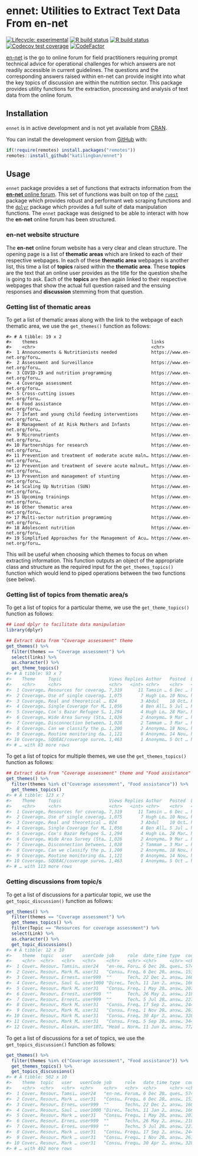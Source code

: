
<!-- README.md is generated from README.Rmd. Please edit that file -->

# ennet: Utilities to Extract Text Data From en-net

<!-- badges: start -->

[![Lifecycle:
experimental](https://img.shields.io/badge/lifecycle-experimental-orange.svg)](https://www.tidyverse.org/lifecycle/#experimental)
[![R build
status](https://github.com/katilingban/ennet/workflows/R-CMD-check/badge.svg)](https://github.com/katilingban/ennet/actions)
[![R build
status](https://github.com/katilingban/ennet/workflows/test-coverage/badge.svg)](https://github.com/katilingban/ennet/actions)
[![Codecov test
coverage](https://codecov.io/gh/katilingban/ennet/branch/master/graph/badge.svg)](https://codecov.io/gh/katilingban/ennet?branch=master)
[![CodeFactor](https://www.codefactor.io/repository/github/katilingban/ennet/badge)](https://www.codefactor.io/repository/github/katilingban/ennet)
<!-- badges: end -->

[en-net](https://www.en-net.org) is the go to online forum for field
practitioners requiring prompt technical advice for operational
challenges for which answers are not readily accessible in current
guidelines. The questions and the corresponding answers raised within
en-net can provide insight into what the key topics of discussion are
within the nutrition sector. This package provides utility functions for
the extraction, processing and analysis of text data from the online
forum.

## Installation

`ennet` is in active development and is not yet available from
[CRAN](https://CRAN.R-project.org).

<!---
You can install the released version of rennet from [CRAN](https://CRAN.R-project.org) with:

```r
install.packages("rennet")
```
--->

You can install the development version from
[GitHub](https://github.com/) with:

``` r
if(!require(remotes) install.packages("remotes"))
remotes::install_github("katilingban/ennet")
```

## Usage

`ennet` package provides a set of functions that extracts information
from the [**en-net** online forum](https://www.en-net.org). This set of
functions was built on top of the [`rvest`](https://rvest.tidyverse.org)
package which provides robust and performant web scraping functions and
the [`dplyr`](https://dplyr.tidyverse.org) package which provides a full
suite of data manipulation functions. The `ennet` package was designed
to be able to interact with how the **en-net** online forum has been
structured.

### en-net website structure

The **en-net** online forum website has a very clear and clean
structure. The opening page is a list of **thematic areas** which are
linked to each of their respective webpages. In each of these **thematic
area** webpages is another list, this time a list of **topics** raised
within the **thematic area**. These **topics** are the text that an
online user provides as the title for the question she/he is going to
ask. Each of the **topics** are then again linked to their respective
webpages that show the actual full question raised and the ensuing
responses and **discussion** stemming from that question.

### Getting list of thematic areas

To get a list of thematic areas along with the link to the webpage of
each thematic area, we use the `get_themes()` function as follows:

    #> # A tibble: 19 x 2
    #>    themes                                           links                       
    #>    <chr>                                            <chr>                       
    #>  1 Announcements & Nutritionists needed             https://www.en-net.org/foru…
    #>  2 Assessment and Surveillance                      https://www.en-net.org/foru…
    #>  3 COVID-19 and nutrition programming               https://www.en-net.org/foru…
    #>  4 Coverage assessment                              https://www.en-net.org/foru…
    #>  5 Cross-cutting issues                             https://www.en-net.org/foru…
    #>  6 Food assistance                                  https://www.en-net.org/foru…
    #>  7 Infant and young child feeding interventions     https://www.en-net.org/foru…
    #>  8 Management of At Risk Mothers and Infants        https://www.en-net.org/foru…
    #>  9 Micronutrients                                   https://www.en-net.org/foru…
    #> 10 Partnerships for research                        https://www.en-net.org/foru…
    #> 11 Prevention and treatment of moderate acute maln… https://www.en-net.org/foru…
    #> 12 Prevention and treatment of severe acute malnut… https://www.en-net.org/foru…
    #> 13 Prevention and management of stunting            https://www.en-net.org/foru…
    #> 14 Scaling Up Nutrition (SUN)                       https://www.en-net.org/foru…
    #> 15 Upcoming trainings                               https://www.en-net.org/foru…
    #> 16 Other thematic area                              https://www.en-net.org/foru…
    #> 17 Multi-sector nutrition programming               https://www.en-net.org/foru…
    #> 18 Adolescent nutrition                             https://www.en-net.org/foru…
    #> 19 Simplified Approaches for the Management of Acu… https://www.en-net.org/foru…

This will be useful when choosing which themes to focus on when
extracting information. This function outputs an object of the
appropriate class and structure as the required input for the
`get_themes_topics()` function which would lend to piped operations
between the two functions (see below).

### Getting list of topics from thematic area/s

To get a list of topics for a particular theme, we use the
`get_theme_topics()` function as follows:

``` r
## Load dplyr to facilitate data manipulation
library(dplyr)

## Extract data from "Coverage assessment" theme
get_themes() %>%
  filter(themes == "Coverage assessment") %>%
  select(links) %>%
  as.character() %>%
  get_theme_topics()
#> # A tibble: 93 x 7
#>    Theme     Topic                  Views Replies Author   Posted  Link         
#>    <chr>     <chr>                  <chr>   <int> <chr>    <chr>   <chr>        
#>  1 Coverage… Resources for coverag… 7,319      11 Tamsin … 6 Dec … https://www.…
#>  2 Coverage… Use of single coverag… 1,075       7 Hugh Lo… 10 Nov… https://www.…
#>  3 Coverage… Real and theoretical … 824         3 Abdul    10 Oct… https://www.…
#>  4 Coverage… Single Coverage for M… 1,056       4 Ben All… 5 Jul … https://www.…
#>  5 Coverage… Cox's Bazar Refugee S… 1,294       4 Hugh Lo… 28 Mar… https://www.…
#>  6 Coverage… Wide Area Survey (Sta… 1,026       2 Anonymo… 9 Mar … https://www.…
#>  7 Coverage… Disconnection between… 1,028       2 Tammam … 3 Mar … https://www.…
#>  8 Coverage… Can we classify the p… 1,200       2 Anonymo… 18 Nov… https://www.…
#>  9 Coverage… Routine monitoring da… 1,121       0 Anonymo… 14 Nov… https://www.…
#> 10 Coverage… SQUEAC/coverage surve… 1,463       1 Anonymo… 5 Oct … https://www.…
#> # … with 83 more rows
```

To get a list of topics for multiple themes, we use the
`get_themes_topics()` function as follows:

``` r
## Extract data from "Coverage assessment" theme and "Food assistance" theme
get_themes() %>%
  filter(themes %in% c("Coverage assessment", "Food assistance")) %>%
  get_themes_topics()
#> # A tibble: 123 x 7
#>    Theme     Topic                  Views Replies Author   Posted  Link         
#>    <chr>     <chr>                  <chr>   <int> <chr>    <chr>   <chr>        
#>  1 Coverage… Resources for coverag… 7,319      11 Tamsin … 6 Dec … https://www.…
#>  2 Coverage… Use of single coverag… 1,075       7 Hugh Lo… 10 Nov… https://www.…
#>  3 Coverage… Real and theoretical … 824         3 Abdul    10 Oct… https://www.…
#>  4 Coverage… Single Coverage for M… 1,056       4 Ben All… 5 Jul … https://www.…
#>  5 Coverage… Cox's Bazar Refugee S… 1,294       4 Hugh Lo… 28 Mar… https://www.…
#>  6 Coverage… Wide Area Survey (Sta… 1,026       2 Anonymo… 9 Mar … https://www.…
#>  7 Coverage… Disconnection between… 1,028       2 Tammam … 3 Mar … https://www.…
#>  8 Coverage… Can we classify the p… 1,200       2 Anonymo… 18 Nov… https://www.…
#>  9 Coverage… Routine monitoring da… 1,121       0 Anonymo… 14 Nov… https://www.…
#> 10 Coverage… SQUEAC/coverage surve… 1,463       1 Anonymo… 5 Oct … https://www.…
#> # … with 113 more rows
```

### Getting discussions from topic/s

To get a list of discussions for a particular topic, we use the
`get_topic_discussion()` function as follows:

``` r
get_themes() %>%
  filter(themes == "Coverage assessment") %>%
  get_themes_topics() %>%
  filter(Topic == "Resources for coverage assessment") %>%
  select(Link) %>%
  as.character() %>%
  get_topic_discussions()
#> # A tibble: 12 x 10
#>    theme  topic   user    userCode job     role  date_time type  code  post     
#>    <chr>  <chr>   <chr>   <chr>    <chr>   <chr> <chr>     <chr> <chr> <chr>    
#>  1 Cover… Resour… Tamsin… user24   "en-ne… Foru… 6 Dec 20… ques… 574   "Dear al…
#>  2 Cover… Resour… Mark M… user31   "Consu… Freq… 6 Dec 20… answ… 1536  "And her…
#>  3 Cover… Resour… Ernest… user999  ""      Tech… 22 Dec 2… answ… 1603  "Worksho…
#>  4 Cover… Resour… Saul G… user1000 "Direc… Tech… 11 Jan 2… answ… 1664  "And her…
#>  5 Cover… Resour… Mark M… user31   "Consu… Freq… 1 May 20… answ… 2076  "Just a …
#>  6 Cover… Resour… Ernest… user999  ""      Tech… 26 May 2… answ… 2180  "We are …
#>  7 Cover… Resour… Ernest… user999  ""      Tech… 5 Jul 20… answ… 2278  "Dear Co…
#>  8 Cover… Resour… Mark M… user31   "Consu… Freq… 17 Sep 2… answ… 2442  "Updated…
#>  9 Cover… Resour… Mark M… user31   "Consu… Freq… 1 Nov 20… answ… 2615  "And her…
#> 10 Cover… Resour… Mark M… user31   "Consu… Freq… 30 Apr 2… answ… 3288  "The Cov…
#> 11 Cover… Resour… Mark M… user31   "Consu… Freq… 5 Sep 20… answ… 3445  "Here is…
#> 12 Cover… Resour… Alexan… user107… "Head … Norm… 11 Jun 2… answ… 7723  "The Sta…
```

To get a list of discussions for a set of topics, we use the
`get_topics_discussion()` function as follows:

``` r
get_themes() %>%
  filter(themes %in% c("Coverage assessment", "Food assistance")) %>%
  get_themes_topics() %>%
  get_topics_discussions()
#> # A tibble: 502 x 10
#>    theme  topic   user   userCode job     role   date_time type  code  post     
#>    <chr>  <chr>   <chr>  <chr>    <chr>   <chr>  <chr>     <chr> <chr> <chr>    
#>  1 Cover… Resour… Tamsi… user24   "en-ne… Forum… 6 Dec 20… ques… 574   "Dear al…
#>  2 Cover… Resour… Mark … user31   "Consu… Frequ… 6 Dec 20… answ… 1536  "And her…
#>  3 Cover… Resour… Ernes… user999  ""      Techn… 22 Dec 2… answ… 1603  "Worksho…
#>  4 Cover… Resour… Saul … user1000 "Direc… Techn… 11 Jan 2… answ… 1664  "And her…
#>  5 Cover… Resour… Mark … user31   "Consu… Frequ… 1 May 20… answ… 2076  "Just a …
#>  6 Cover… Resour… Ernes… user999  ""      Techn… 26 May 2… answ… 2180  "We are …
#>  7 Cover… Resour… Ernes… user999  ""      Techn… 5 Jul 20… answ… 2278  "Dear Co…
#>  8 Cover… Resour… Mark … user31   "Consu… Frequ… 17 Sep 2… answ… 2442  "Updated…
#>  9 Cover… Resour… Mark … user31   "Consu… Frequ… 1 Nov 20… answ… 2615  "And her…
#> 10 Cover… Resour… Mark … user31   "Consu… Frequ… 30 Apr 2… answ… 3288  "The Cov…
#> # … with 492 more rows
```
